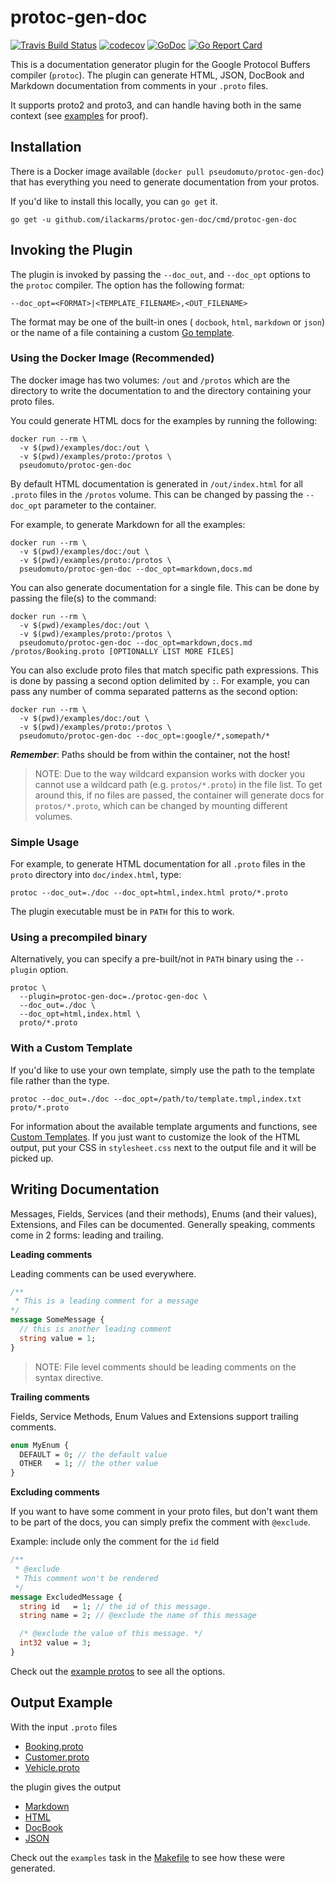 # protoc-gen-doc

[![Travis Build Status][travis-svg]][travis-ci]
[![codecov][codecov-svg]][codecov-url]
[![GoDoc][godoc-svg]][godoc-url]
[![Go Report Card][goreport-svg]][goreport-url]

This is a documentation generator plugin for the Google Protocol Buffers compiler (`protoc`). The plugin can generate
HTML, JSON, DocBook and Markdown documentation from comments in your `.proto` files.

It supports proto2 and proto3, and can handle having both in the same context (see [examples](examples/) for proof).

## Installation

There is a Docker image available (`docker pull pseudomuto/protoc-gen-doc`) that has everything you need to generate
documentation from your protos.

If you'd like to install this locally, you can `go get` it.

`go get -u github.com/ilackarms/protoc-gen-doc/cmd/protoc-gen-doc`

## Invoking the Plugin

The plugin is invoked by passing the `--doc_out`, and `--doc_opt` options to the `protoc` compiler. The option has the
following format:

    --doc_opt=<FORMAT>|<TEMPLATE_FILENAME>,<OUT_FILENAME>

The format may be one of the built-in ones ( `docbook`, `html`, `markdown` or `json`)
or the name of a file containing a custom [Go template][gotemplate].

### Using the Docker Image (Recommended)

The docker image has two volumes: `/out` and `/protos` which are the directory to write the documentation to and the
directory containing your proto files.

You could generate HTML docs for the examples by running the following:

```
docker run --rm \
  -v $(pwd)/examples/doc:/out \
  -v $(pwd)/examples/proto:/protos \
  pseudomuto/protoc-gen-doc
```

By default HTML documentation is generated in `/out/index.html` for all `.proto` files in the `/protos` volume. This can
be changed by passing the `--doc_opt` parameter to the container.

For example, to generate Markdown for all the examples:

```
docker run --rm \
  -v $(pwd)/examples/doc:/out \
  -v $(pwd)/examples/proto:/protos \
  pseudomuto/protoc-gen-doc --doc_opt=markdown,docs.md
```

You can also generate documentation for a single file. This can be done by passing the file(s) to the command:

```
docker run --rm \
  -v $(pwd)/examples/doc:/out \
  -v $(pwd)/examples/proto:/protos \
  pseudomuto/protoc-gen-doc --doc_opt=markdown,docs.md /protos/Booking.proto [OPTIONALLY LIST MORE FILES]
```

You can also exclude proto files that match specific path expressions. This is done by passing a second option delimited by `:`.
For example, you can pass any number of comma separated patterns as the second option:

```
docker run --rm \
  -v $(pwd)/examples/doc:/out \
  -v $(pwd)/examples/proto:/protos \
  pseudomuto/protoc-gen-doc --doc_opt=:google/*,somepath/*
```

_**Remember**_: Paths should be from within the container, not the host!

> NOTE: Due to the way wildcard expansion works with docker you cannot use a wildcard path (e.g. `protos/*.proto`) in
the file list. To get around this, if no files are passed, the container will generate docs for `protos/*.proto`, which
can be changed by mounting different volumes.

### Simple Usage

For example, to generate HTML documentation for all `.proto` files in the `proto` directory into `doc/index.html`, type:

    protoc --doc_out=./doc --doc_opt=html,index.html proto/*.proto

The plugin executable must be in `PATH` for this to work. 

### Using a precompiled binary

Alternatively, you can specify a pre-built/not in `PATH` binary using the `--plugin` option.

    protoc \
      --plugin=protoc-gen-doc=./protoc-gen-doc \
      --doc_out=./doc \
      --doc_opt=html,index.html \
      proto/*.proto

### With a Custom Template

If you'd like to use your own template, simply use the path to the template file rather than the type.

    protoc --doc_out=./doc --doc_opt=/path/to/template.tmpl,index.txt proto/*.proto

For information about the available template arguments and functions, see [Custom Templates][custom]. If you just want
to customize the look of the HTML output, put your CSS in `stylesheet.css` next to the output file and it will be picked
up.

## Writing Documentation

Messages, Fields, Services (and their methods), Enums (and their values), Extensions, and Files can be documented.
Generally speaking, comments come in 2 forms: leading and trailing.

**Leading comments**

Leading comments can be used everywhere.

```protobuf
/**
 * This is a leading comment for a message
*/
message SomeMessage {
  // this is another leading comment
  string value = 1;
}
```

> NOTE: File level comments should be leading comments on the syntax directive.

**Trailing comments**

Fields, Service Methods, Enum Values and Extensions support trailing comments.

```protobuf
enum MyEnum {
  DEFAULT = 0; // the default value
  OTHER   = 1; // the other value
}
```

**Excluding comments**

If you want to have some comment in your proto files, but don't want them to be part of the docs, you can simply prefix
the comment with `@exclude`. 

Example: include only the comment for the `id` field

```protobuf
/**
 * @exclude
 * This comment won't be rendered
 */
message ExcludedMessage {
  string id   = 1; // the id of this message.
  string name = 2; // @exclude the name of this message

  /* @exclude the value of this message. */
  int32 value = 3;
}
```

Check out the [example protos](examples/proto) to see all the options.

## Output Example

With the input `.proto` files

* [Booking.proto](examples/proto/Booking.proto)
* [Customer.proto](examples/proto/Customer.proto)
* [Vehicle.proto](examples/proto/Vehicle.proto)

the plugin gives the output

* [Markdown](examples/doc/example.md)
* [HTML][html_preview]
* [DocBook](examples/doc/example.docbook)
* [JSON](examples/doc/example.json)

Check out the `examples` task in the [Makefile](Makefile) to see how these were generated.

[gotemplate]:
    https//golang.org/pkg/text/template/
    "Template - The Go Programming Language"
[custom]:
    https://github.com/ilackarms/protoc-gen-doc/wiki/Custom-Templates
    "Custom templates instructions"
[html_preview]:
    https://rawgit.com/pseudomuto/protoc-gen-doc/master/examples/doc/example.html
    "HTML Example Output"
[travis-svg]:
    https://travis-ci.org/pseudomuto/protoc-gen-doc.svg?branch=master
    "Travis CI build status SVG"
[travis-ci]:
    https://travis-ci.org/pseudomuto/protoc-gen-doc
    "protoc-gen-doc at Travis CI"
[codecov-svg]: https://codecov.io/gh/pseudomuto/protoc-gen-doc/branch/master/graph/badge.svg
[codecov-url]: https://codecov.io/gh/pseudomuto/protoc-gen-doc
[godoc-svg]: https://godoc.org/github.com/ilackarms/protoc-gen-doc?status.svg
[godoc-url]: https://godoc.org/github.com/ilackarms/protoc-gen-doc
[goreport-svg]: https://goreportcard.com/badge/github.com/ilackarms/protoc-gen-doc
[goreport-url]: https://goreportcard.com/report/github.com/ilackarms/protoc-gen-doc
